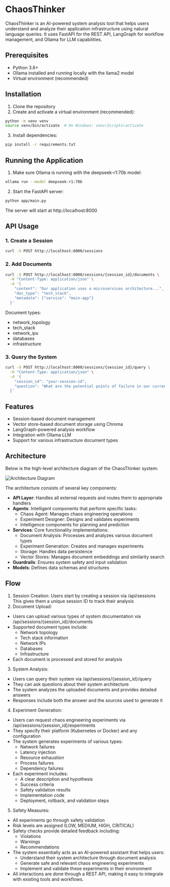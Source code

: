 # ChaosThinker

ChaosThinker is an AI-powered system analysis tool that helps users understand and analyze their application infrastructure using natural language queries. It uses FastAPI for the REST API, LangGraph for workflow management, and Ollama for LLM capabilities.

## Prerequisites

- Python 3.8+
- Ollama installed and running locally with the llama2 model
- Virtual environment (recommended)

## Installation

1. Clone the repository
2. Create and activate a virtual environment (recommended):
```bash
python -m venv venv
source venv/bin/activate  # On Windows: venv\Scripts\activate
```

3. Install dependencies:
```bash
pip install -r requirements.txt
```

## Running the Application

1. Make sure Ollama is running with the deepseek-r1:70b model:
```bash
ollama run --model deepseek-r1:70b
```

2. Start the FastAPI server:
```bash
python app/main.py
```

The server will start at http://localhost:8000

## API Usage

### 1. Create a Session
```bash
curl -X POST http://localhost:8000/sessions
```

### 2. Add Documents
```bash
curl -X POST http://localhost:8000/sessions/{session_id}/documents \
  -H "Content-Type: application/json" \
  -d '{
    "content": "Our application uses a microservices architecture...",
    "doc_type": "tech_stack",
    "metadata": {"service": "main-app"}
  }'
```

Document types:
- network_topology
- tech_stack
- network_ips
- databases
- infrastructure

### 3. Query the System
```bash
curl -X POST http://localhost:8000/sessions/{session_id}/query \
  -H "Content-Type: application/json" \
  -d '{
    "session_id": "your-session-id",
    "question": "What are the potential points of failure in our current architecture?"
  }'
```

## Features

- Session-based document management
- Vector store-based document storage using Chroma
- LangGraph-powered analysis workflow
- Integration with Ollama LLM
- Support for various infrastructure document types

## Architecture

Below is the high-level architecture diagram of the ChaosThinker system:

![Architecture Diagram](docs/images/architecture.png)

The architecture consists of several key components:
- **API Layer**: Handles all external requests and routes them to appropriate handlers
- **Agents**: Intelligent components that perform specific tasks:
  - Chaos Agent: Manages chaos engineering operations
  - Experiment Designer: Designs and validates experiments
  - Intelligence components for planning and prediction
- **Services**: Core functionality implementations:
  - Document Analysis: Processes and analyzes various document types
  - Experiment Generation: Creates and manages experiments
  - Storage: Handles data persistence
  - Vector Stores: Manages document embeddings and similarity search
- **Guardrails**: Ensures system safety and input validation
- **Models**: Defines data schemas and structures

## Flow
1. Session Creation:
  Users start by creating a session via /api/sessions
  This gives them a unique session ID to track their analysis
2. Document Upload:
  - Users can upload various types of system documentation via /api/sessions/{session_id}/documents
  - Supported document types include:
      - Network topology
      - Tech stack information
      - Network IPs
      - Databases
      - Infrastructure
  - Each document is processed and stored for analysis
3. System Analysis:
  - Users can query their system via /api/sessions/{session_id}/query
  - They can ask questions about their system architecture
  - The system analyzes the uploaded documents and provides detailed answers
  - Responses include both the answer and the sources used to generate it
4. Experiment Generation:
  - Users can request chaos engineering experiments via /api/sessions/{session_id}/experiments
  - They specify their platform (Kubernetes or Docker) and any configuration
  - The system generates experiments of various types:
    - Network failures
    - Latency injection
    - Resource exhaustion
    - Process failures
    - Dependency failures
  - Each experiment includes:
    - A clear description and hypothesis
    - Success criteria
    - Safety validation results
    - Implementation code
    - Deployment, rollback, and validation steps
5. Safety Measures:
  - All experiments go through safety validation
  - Risk levels are assigned (LOW, MEDIUM, HIGH, CRITICAL)
  - Safety checks provide detailed feedback including:
    - Violations
    - Warnings
    - Recommendations
  - The system essentially acts as an AI-powered assistant that helps users:
    - Understand their system architecture through document analysis
    - Generate safe and relevant chaos engineering experiments
    - Implement and validate these experiments in their environment
  - All interactions are done through a REST API, making it easy to integrate with existing tools and workflows.